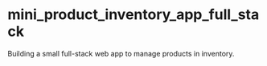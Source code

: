 # mini_product_inventory_app_full_stack
Building a small full-stack web app to manage products in inventory. 
